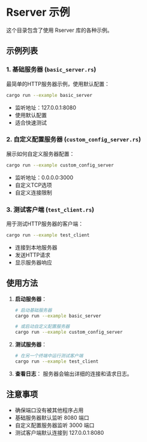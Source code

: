 # Rserver 示例

这个目录包含了使用 Rserver 库的各种示例。

## 示例列表

### 1. 基础服务器 (`basic_server.rs`)
最简单的HTTP服务器示例，使用默认配置：
```bash
cargo run --example basic_server
```
- 监听地址：127.0.0.1:8080
- 使用默认配置
- 适合快速测试

### 2. 自定义配置服务器 (`custom_config_server.rs`)
展示如何自定义服务器配置：
```bash
cargo run --example custom_config_server
```
- 监听地址：0.0.0.0:3000
- 自定义TCP选项
- 自定义连接限制

### 3. 测试客户端 (`test_client.rs`)
用于测试HTTP服务器的客户端：
```bash
cargo run --example test_client
```
- 连接到本地服务器
- 发送HTTP请求
- 显示服务器响应

## 使用方法

1. **启动服务器**：
   ```bash
   # 启动基础服务器
   cargo run --example basic_server
   
   # 或启动自定义配置服务器
   cargo run --example custom_config_server
   ```

2. **测试服务器**：
   ```bash
   # 在另一个终端中运行测试客户端
   cargo run --example test_client
   ```

3. **查看日志**：
   服务器会输出详细的连接和请求日志。

## 注意事项

- 确保端口没有被其他程序占用
- 基础服务器默认监听 8080 端口
- 自定义配置服务器监听 3000 端口
- 测试客户端默认连接到 127.0.0.1:8080
